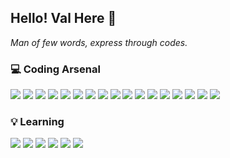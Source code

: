 ## Hello! Val Here 👋

<em>Man of few words, express through codes.</em>

### 💻 Coding Arsenal
<p>
  <img src="https://img.shields.io/badge/-VSCode-007ACC?style=flat-square&logo=Visual%20Studio%20Code&logoColor=white"/>
  <img src="https://img.shields.io/badge/-Git-F05032?style=flat-square&logo=Git&logoColor=white"/>
  <img src="https://img.shields.io/badge/-Github-181717?style=flat-square&logo=GitHub&logoColor=white"/>
  <img src="https://img.shields.io/badge/-Bitbucket-0052CC?style=flat-square&logo=Bitbucket&logoColor=white"/>
  <img src="https://img.shields.io/badge/-Laragon-0E83CD?style=flat-square&logo=Laragon&logoColor=white"/>
  <img src="https://img.shields.io/badge/-PHP-777BB4?style=flat-square&logo=PHP&logoColor=white"/>
  <img src="https://img.shields.io/badge/-PHP Composer-885630?style=flat-square&logo=Composer&logoColor=white"/>
  <img src="https://img.shields.io/badge/-Laravel-FF2D20?style=flat-square&logo=Laravel&logoColor=white"/>
  <img src="https://img.shields.io/badge/-NPM-CB3837?style=flat-square&logo=NPM&logoColor=white"/>
  <img src="https://img.shields.io/badge/-HTML5-E34F26?style=flat-square&logo=HTML5&logoColor=white"/>
  <img src="https://img.shields.io/badge/-CSS3-1572B6?style=flat-square&logo=CSS3&logoColor=white"/>
  <img src="https://img.shields.io/badge/-JavaScript-F7DF1E?style=flat-square&logo=JavaScript&logoColor=white"/>
  <img src="https://img.shields.io/badge/-Tailwind CSS-06B6D4?style=flat-square&logo=Tailwind CSS&logoColor=white"/>
  <img src="https://img.shields.io/badge/-jQuery-0769AD?style=flat-square&logo=jQuery&logoColor=white"/>
  <img src="https://img.shields.io/badge/-Vue.js-4FC08D?style=flat-square&logo=Vue.js&logoColor=white"/>
  <img src="https://img.shields.io/badge/-Linux-FCC624?style=flat-square&logo=Linux&logoColor=white"/>
  <img src="https://img.shields.io/badge/-Electron-47848F?style=flat-square&logo=Electron&logoColor=white"/>
</p>

### 💡 Learning
<p>
  <img src="https://img.shields.io/badge/-Python-3776AB?style=flat-square&logo=Python&logoColor=white"/>
  <img src="https://img.shields.io/badge/-Rust-000000?style=flat-square&logo=Rust&logoColor=white"/>
  <img src="https://img.shields.io/badge/-Tauri-FFC131?style=flat-square&logo=Tauri&logoColor=white"/>
  <img src="https://img.shields.io/badge/-TypeScript-3178C6?style=flat-square&logo=TypeScript&logoColor=white"/>
  <img src="https://img.shields.io/badge/-Docker-2496ED?style=flat-square&logo=Docker&logoColor=white"/>
  <img src="https://img.shields.io/badge/-Web3.js-#F16822?style=flat-square&logo=Web3.js&logoColor=white"/>
</p>
